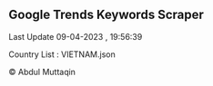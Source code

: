 

## Google Trends Keywords Scraper 
 
Last Update 09-04-2023 , 19:56:39

Country List :
VIETNAM.json



© Abdul Muttaqin 
